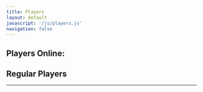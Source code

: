 ```yaml
---
title: Players
layout: default
javascript: '/js/players.js'
navigation: false
---
```


<h2 class="ever">Players Online:</h2>

<style>
.content {
	max-width: 600px;
}
</style>

<h2>Regular Players</h2>
<ul class="played"></ul>

<hr />
